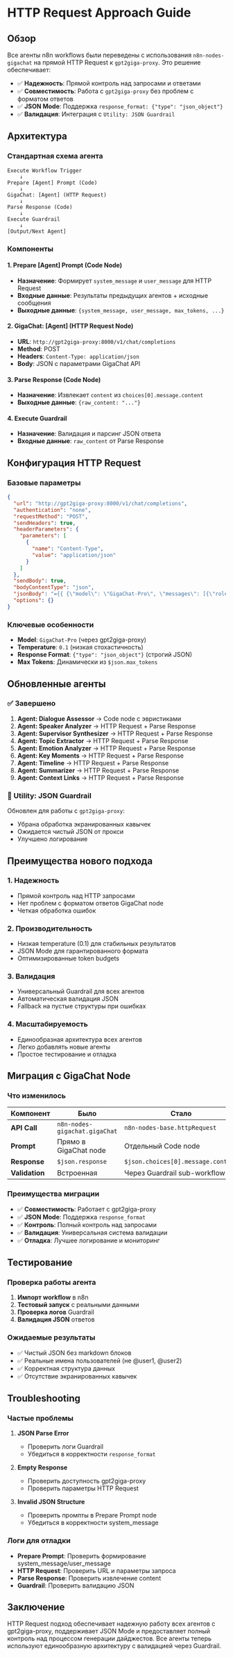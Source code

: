 # HTTP Request Approach Guide

## Обзор

Все агенты n8n workflows были переведены с использования `n8n-nodes-gigachat` на прямой HTTP Request к `gpt2giga-proxy`. Это решение обеспечивает:

- ✅ **Надежность**: Прямой контроль над запросами и ответами
- ✅ **Совместимость**: Работа с `gpt2giga-proxy` без проблем с форматом ответов
- ✅ **JSON Mode**: Поддержка `response_format: {"type": "json_object"}`
- ✅ **Валидация**: Интеграция с `Utility: JSON Guardrail`

## Архитектура

### Стандартная схема агента

```
Execute Workflow Trigger
    ↓
Prepare [Agent] Prompt (Code)
    ↓
GigaChat: [Agent] (HTTP Request)
    ↓
Parse Response (Code)
    ↓
Execute Guardrail
    ↓
[Output/Next Agent]
```

### Компоненты

#### 1. Prepare [Agent] Prompt (Code Node)
- **Назначение**: Формирует `system_message` и `user_message` для HTTP Request
- **Входные данные**: Результаты предыдущих агентов + исходные сообщения
- **Выходные данные**: `{system_message, user_message, max_tokens, ...}`

#### 2. GigaChat: [Agent] (HTTP Request Node)
- **URL**: `http://gpt2giga-proxy:8000/v1/chat/completions`
- **Method**: POST
- **Headers**: `Content-Type: application/json`
- **Body**: JSON с параметрами GigaChat API

#### 3. Parse Response (Code Node)
- **Назначение**: Извлекает `content` из `choices[0].message.content`
- **Выходные данные**: `{raw_content: "..."}`

#### 4. Execute Guardrail
- **Назначение**: Валидация и парсинг JSON ответа
- **Входные данные**: `raw_content` от Parse Response

## Конфигурация HTTP Request

### Базовые параметры

```json
{
  "url": "http://gpt2giga-proxy:8000/v1/chat/completions",
  "authentication": "none",
  "requestMethod": "POST",
  "sendHeaders": true,
  "headerParameters": {
    "parameters": [
      {
        "name": "Content-Type",
        "value": "application/json"
      }
    ]
  },
  "sendBody": true,
  "bodyContentType": "json",
  "jsonBody": "={{ {\"model\": \"GigaChat-Pro\", \"messages\": [{\"role\": \"system\", \"content\": $json.system_message}, {\"role\": \"user\", \"content\": $json.user_message}], \"temperature\": 0.1, \"max_tokens\": $json.max_tokens, \"response_format\": {\"type\": \"json_object\"}} }}",
  "options": {}
}
```

### Ключевые особенности

- **Model**: `GigaChat-Pro` (через gpt2giga-proxy)
- **Temperature**: `0.1` (низкая стохастичность)
- **Response Format**: `{"type": "json_object"}` (строгий JSON)
- **Max Tokens**: Динамически из `$json.max_tokens`

## Обновленные агенты

### ✅ Завершено

1. **Agent: Dialogue Assessor** → Code node с эвристиками
2. **Agent: Speaker Analyzer** → HTTP Request + Parse Response
3. **Agent: Supervisor Synthesizer** → HTTP Request + Parse Response  
4. **Agent: Topic Extractor** → HTTP Request + Parse Response
5. **Agent: Emotion Analyzer** → HTTP Request + Parse Response
6. **Agent: Key Moments** → HTTP Request + Parse Response
7. **Agent: Timeline** → HTTP Request + Parse Response
8. **Agent: Summarizer** → HTTP Request + Parse Response
9. **Agent: Context Links** → HTTP Request + Parse Response

### 🔧 Utility: JSON Guardrail

Обновлен для работы с `gpt2giga-proxy`:
- Убрана обработка экранированных кавычек
- Ожидается чистый JSON от прокси
- Улучшено логирование

## Преимущества нового подхода

### 1. Надежность
- Прямой контроль над HTTP запросами
- Нет проблем с форматом ответов GigaChat node
- Четкая обработка ошибок

### 2. Производительность
- Низкая temperature (0.1) для стабильных результатов
- JSON Mode для гарантированного формата
- Оптимизированные token budgets

### 3. Валидация
- Универсальный Guardrail для всех агентов
- Автоматическая валидация JSON
- Fallback на пустые структуры при ошибках

### 4. Масштабируемость
- Единообразная архитектура всех агентов
- Легко добавлять новые агенты
- Простое тестирование и отладка

## Миграция с GigaChat Node

### Что изменилось

| Компонент | Было | Стало |
|-----------|------|-------|
| **API Call** | `n8n-nodes-gigachat.gigaChat` | `n8n-nodes-base.httpRequest` |
| **Prompt** | Прямо в GigaChat node | Отдельный Code node |
| **Response** | `$json.response` | `$json.choices[0].message.content` |
| **Validation** | Встроенная | Через Guardrail sub-workflow |

### Преимущества миграции

- ✅ **Совместимость**: Работает с gpt2giga-proxy
- ✅ **JSON Mode**: Поддержка `response_format`
- ✅ **Контроль**: Полный контроль над запросами
- ✅ **Валидация**: Универсальная система валидации
- ✅ **Отладка**: Лучшее логирование и мониторинг

## Тестирование

### Проверка работы агента

1. **Импорт workflow** в n8n
2. **Тестовый запуск** с реальными данными
3. **Проверка логов** Guardrail
4. **Валидация JSON** ответов

### Ожидаемые результаты

- ✅ Чистый JSON без markdown блоков
- ✅ Реальные имена пользователей (не @user1, @user2)
- ✅ Корректная структура данных
- ✅ Отсутствие экранированных кавычек

## Troubleshooting

### Частые проблемы

1. **JSON Parse Error**
   - Проверить логи Guardrail
   - Убедиться в корректности `response_format`

2. **Empty Response**
   - Проверить доступность gpt2giga-proxy
   - Проверить параметры HTTP Request

3. **Invalid JSON Structure**
   - Проверить промпты в Prepare Prompt node
   - Убедиться в корректности system_message

### Логи для отладки

- **Prepare Prompt**: Проверить формирование system_message/user_message
- **HTTP Request**: Проверить URL и параметры запроса
- **Parse Response**: Проверить извлечение content
- **Guardrail**: Проверить валидацию JSON

## Заключение

HTTP Request подход обеспечивает надежную работу всех агентов с gpt2giga-proxy, поддерживает JSON Mode и предоставляет полный контроль над процессом генерации дайджестов. Все агенты теперь используют единообразную архитектуру с валидацией через Guardrail.
